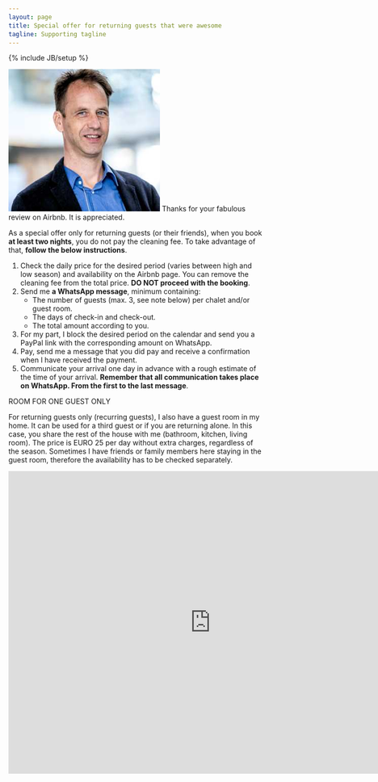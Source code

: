```yaml
---
layout: page
title: Special offer for returning guests that were awesome
tagline: Supporting tagline
---
```

{% include JB/setup %}

<img id="selfportrait" src="/assets/images/Martinus-reduced.jpg"> Thanks for your fabulous review on Airbnb. It is appreciated.

As a special offer only for returning guests (or their friends), when you book **at least two nights**, you do not pay the cleaning fee. To take advantage of that, **follow the below instructions**.

1. Check the daily price for the desired period (varies between high and low season) and availability on the Airbnb page. You can remove the cleaning fee from the total price. **DO NOT proceed with the booking**.
2. Send me **a WhatsApp message**, minimum containing:
   - The number of guests (max. 3, see note below) per chalet and/or guest room.
   - The days of check-in and check-out.
   - The total amount according to you.
3. For my part, I block the desired period on the calendar and send you a PayPal link with the corresponding amount on WhatsApp.
4. Pay, send me a message that you did pay and receive a confirmation when I have received the payment.
5. Communicate your arrival one day in advance with a rough estimate of the time of your arrival. **Remember that all communication takes place on WhatsApp. From the first to the last message**.

ROOM FOR ONE GUEST ONLY

For returning guests only (recurring guests), I also have a guest room in my home. It can be used for a third guest or if you are returning alone. In this case, you share the rest of the house with me (bathroom, kitchen, living room). The price is EURO 25 per day without extra charges, regardless of the season. Sometimes I have friends or family members here staying in the guest room, therefore the availability has to be checked separately.

<iframe src="https://calendar.google.com/calendar/embed?height=600&wkst=1&ctz=Europe%2FAmsterdam&bgcolor=%23ffffff&title=Chalet%20reservations&showTz=0&showTabs=0&showPrint=0&src=NTA3ZTkyNTVlOGQ4ZGU0ZDdlMTlmMTIxODkzMmE1MDZkMDE5M2UwOWQ2NDFjZWZhZDE4MmMzNThiOWU0MmIzMkBncm91cC5jYWxlbmRhci5nb29nbGUuY29t&src=bmtrbGk1MWtyazFjbm9ob2VvczFjNnY4bWJwcmZwZm9AaW1wb3J0LmNhbGVuZGFyLmdvb2dsZS5jb20&src=OGp0bXUzcWNodGs3dWRxZ2d1c3JpajJ2a2lhcmtubGJAaW1wb3J0LmNhbGVuZGFyLmdvb2dsZS5jb20&color=%238E24AA&color=%23B39DDB&color=%239E69AF" style="border-width:0" width="800" height="600" frameborder="0" scrolling="no"></iframe>
